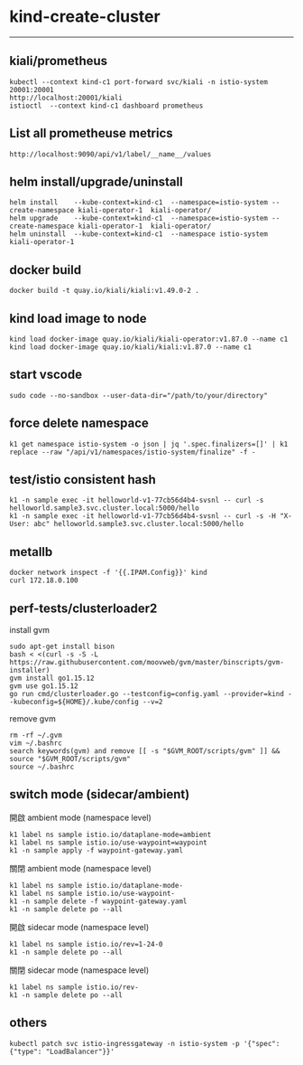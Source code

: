 # kind-create-cluster

---

## kiali/prometheus
```
kubectl --context kind-c1 port-forward svc/kiali -n istio-system 20001:20001
http://localhost:20001/kiali
istioctl  --context kind-c1 dashboard prometheus
```

## List all prometheuse metrics
```
http://localhost:9090/api/v1/label/__name__/values
```

## helm install/upgrade/uninstall
```
helm install    --kube-context=kind-c1  --namespace=istio-system --create-namespace kiali-operator-1  kiali-operator/
helm upgrade    --kube-context=kind-c1  --namespace=istio-system --create-namespace kiali-operator-1  kiali-operator/
helm uninstall  --kube-context=kind-c1  --namespace istio-system  kiali-operator-1 
```

## docker build
```
docker build -t quay.io/kiali/kiali:v1.49.0-2 .
```

## kind load image to node
```
kind load docker-image quay.io/kiali/kiali-operator:v1.87.0 --name c1
kind load docker-image quay.io/kiali/kiali:v1.87.0 --name c1
```

## start vscode
```
sudo code --no-sandbox --user-data-dir="/path/to/your/directory"
```

## force delete namespace
```
k1 get namespace istio-system -o json | jq '.spec.finalizers=[]' | k1 replace --raw "/api/v1/namespaces/istio-system/finalize" -f -
```

## test/istio consistent hash
```
k1 -n sample exec -it helloworld-v1-77cb56d4b4-svsnl -- curl -s helloworld.sample3.svc.cluster.local:5000/hello
k1 -n sample exec -it helloworld-v1-77cb56d4b4-svsnl -- curl -s -H "X-User: abc" helloworld.sample3.svc.cluster.local:5000/hello
```

## metallb 
```
docker network inspect -f '{{.IPAM.Config}}' kind
curl 172.18.0.100
```

## perf-tests/clusterloader2
install gvm
```
sudo apt-get install bison
bash < <(curl -s -S -L https://raw.githubusercontent.com/moovweb/gvm/master/binscripts/gvm-installer)
gvm install go1.15.12
gvm use go1.15.12
go run cmd/clusterloader.go --testconfig=config.yaml --provider=kind --kubeconfig=${HOME}/.kube/config --v=2
```
remove gvm
```
rm -rf ~/.gvm
vim ~/.bashrc 
search keywords(gvm) and remove [[ -s "$GVM_ROOT/scripts/gvm" ]] && source "$GVM_ROOT/scripts/gvm"
source ~/.bashrc  
```

## switch mode (sidecar/ambient)
開啟 ambient mode (namespace level)
```
k1 label ns sample istio.io/dataplane-mode=ambient
k1 label ns sample istio.io/use-waypoint=waypoint
k1 -n sample apply -f waypoint-gateway.yaml
```
關閉 ambient mode (namespace level)
```
k1 label ns sample istio.io/dataplane-mode-
k1 label ns sample istio.io/use-waypoint-
k1 -n sample delete -f waypoint-gateway.yaml
k1 -n sample delete po --all
```
開啟 sidecar mode (namespace level)
```
k1 label ns sample istio.io/rev=1-24-0
k1 -n sample delete po --all
```
關閉 sidecar mode (namespace level)
```
k1 label ns sample istio.io/rev-
k1 -n sample delete po --all
```

## others
```
kubectl patch svc istio-ingressgateway -n istio-system -p '{"spec": {"type": "LoadBalancer"}}'
```
